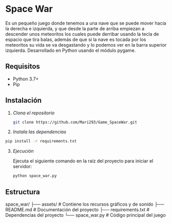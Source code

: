 # Space War

Es un pequeño juego donde tenemos a una nave que se puede mover hacia la derecha e izquierda, y que desde la parte de arriba empiezan a descender unos meteoritos los cuales puede derribar usando la tecla de espacio que tira balas, además de que si la nave es tocada por los meteoritos su vida se va desgastando y lo podemos ver en la barra superior izquierda. Desarrollado en Python usando el módulo pygame.


## Requisitos

- Python 3.7+
- Pip


## Instalación
1. *Clona el repositorio*

   ```bash
   git clone https://github.com/Mari293/Game_SpaceWar.git
   ```

2. *Instala las dependencias*

```bash
pip install -r requirements.txt
```

3. *Ejecución*

   Ejecuta el siguiente comando en la raíz del proyecto para iniciar el servidor:

   ```bash
   python space_war.py
   ```


## Estructura
space_war/
├── assets/               # Contiene los recursos gráficos y de sonido
├── README.md             # Documentación del proyecto
├── requirements.txt      # Dependencias del proyecto
└── space_war.py          # Código principal del juego